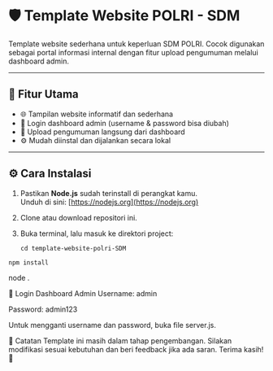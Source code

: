 # 🛡️ Template Website POLRI - SDM

Template website sederhana untuk keperluan SDM POLRI. Cocok digunakan sebagai portal informasi internal dengan fitur upload pengumuman melalui dashboard admin.

---

## 🚀 Fitur Utama

- 🌐 Tampilan website informatif dan sederhana
- 🔐 Login dashboard admin (username & password bisa diubah)
- 📢 Upload pengumuman langsung dari dashboard
- ⚙️ Mudah diinstal dan dijalankan secara lokal

---

## ⚙️ Cara Instalasi

1. Pastikan **Node.js** sudah terinstall di perangkat kamu.  
   Unduh di sini: [https://nodejs.org](https://nodejs.org)

2. Clone atau download repositori ini.

3. Buka terminal, lalu masuk ke direktori project:

   ```
   cd template-website-polri-SDM
  ```
  npm install
  ```  
  node .

🔐 Login Dashboard Admin
Username: admin

Password: admin123

Untuk mengganti username dan password, buka file server.js.

📌 Catatan
Template ini masih dalam tahap pengembangan.
Silakan modifikasi sesuai kebutuhan dan beri feedback jika ada saran.
Terima kasih! 🙏



